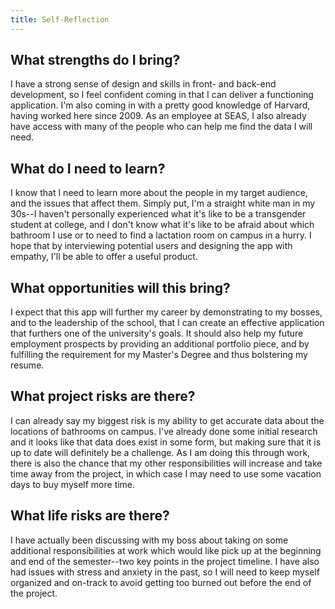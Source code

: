 ```yaml
---
title: Self-Reflection
---
```


## What strengths do I bring?

I have a strong sense of design and skills in front- and back-end development, so I feel confident coming in that I can deliver a functioning application. I'm also coming in with a pretty good knowledge of Harvard, having worked here since 2009. As an employee at SEAS, I also already have access with many of the people who can help me find the data I will need.

## What do I need to learn?

I know that I need to learn more about the people in my target audience, and the issues that affect them. Simply put, I'm a straight white man in my 30s--I haven't personally experienced what it's like to be a transgender student at college, and I don't know what it's like to be afraid about which bathroom I use or to need to find a lactation room on campus in a hurry. I hope that by interviewing potential users and designing the app with empathy, I'll be able to offer a useful product.

## What opportunities will this bring?

I expect that this app will further my career by demonstrating to my bosses, and to the leadership of the school, that I can create an effective application that furthers one of the university's goals. It should also help my future employment prospects by providing an additional portfolio piece, and by fulfilling the requirement for my Master's Degree and thus bolstering my resume.

## What project risks are there?

I can already say my biggest risk is my ability to get accurate data about the locations of bathrooms on campus. I've already done some initial research and it looks like that data does exist in some form, but making sure that it is up to date will definitely be a challenge. As I am doing this through work, there is also the chance that my other responsibilities will increase and take time away from the project, in which case I may need to use some vacation days to buy myself more time.

## What life risks are there?

I have actually been discussing with my boss about taking on some additional responsibilities at work which would like pick up at the beginning and end of the semester--two key points in the project timeline. I have also had issues with stress and anxiety in the past, so I will need to keep myself organized and on-track to avoid getting too burned out before the end of the project.
